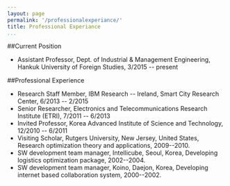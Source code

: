 ```yaml
---
layout: page
permalink: '/professionalexperiance/'
title: Professional Experiance
...
```



##Current Position
- Assistant Professor, Dept. of Industrial \& Management Engineering, Hankuk University of Foreign Studies, 3/2015 -- present


##Professional Experience

- Research Staff Member, IBM Research -- Ireland, Smart City Research Center, 6/2013 -- 2/2015
- Senior Researcher, Electronics and Telecommunications Research Institute (ETRI), 7/2011 -- 6/2013
- Invited Professor, Korea Advanced Institute of Science and Technology, 12/2010 -- 6/2011
- Visiting Scholar, Rutgers University, New Jersey, United States, Research optimization theory and applications, 2009--2010.
- SW development team manager, Intellicube, Seoul, Korea, Developing logistics optimization package, 2002--2004.
- SW development team manager, Koino, Daejon, Korea, Developing internet based collaboration system, 2000--2002.
